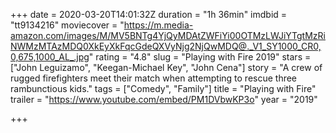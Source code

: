 +++
date = 2020-03-20T14:01:32Z
duration = "1h 36min"
imdbid = "tt9134216"
moviecover = "https://m.media-amazon.com/images/M/MV5BNTg4YjQyMDAtZWFiYi00OTMzLWJiYTgtMzRiNWMzMTAzMDQ0XkEyXkFqcGdeQXVyNjg2NjQwMDQ@._V1_SY1000_CR0,0,675,1000_AL_.jpg"
rating = "4.8"
slug = "Playing with Fire 2019"
stars = ["John Leguizamo", "Keegan-Michael Key", "John Cena"]
story = "A crew of rugged firefighters meet their match when attempting to rescue three rambunctious kids."
tags = ["Comedy", "Family"]
title = "Playing with Fire"
trailer = "https://www.youtube.com/embed/PM1DVbwKP3o"
year = "2019"

+++
